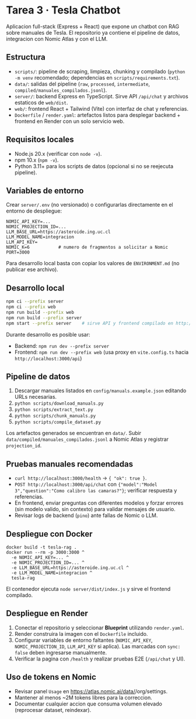 # Tarea 3 · Tesla Chatbot

Aplicacion full-stack (Express + React) que expone un chatbot con RAG sobre manuales de Tesla. El repositorio ya contiene el pipeline de datos, integracion con Nomic Atlas y con el LLM.

## Estructura
- `scripts/`: pipeline de scraping, limpieza, chunking y compilado (`python -m venv` recomendado; dependencias en `scripts/requirements.txt`).
- `data/`: salidas del pipeline (`raw`, `processed`, `intermediate`, `compiled/manuales_compilados.jsonl`).
- `server/`: backend Express en TypeScript. Sirve API `/api/chat` y archivos estaticos de `web/dist`.
- `web/`: frontend React + Tailwind (Vite) con interfaz de chat y referencias.
- `Dockerfile` / `render.yaml`: artefactos listos para desplegar backend + frontend en Render con un solo servicio web.

## Requisitos locales
- Node.js 20.x (verificar con `node -v`).
- npm 10.x (`npm -v`).
- Python 3.11+ para los scripts de datos (opcional si no se reejecuta pipeline).

## Variables de entorno
Crear `server/.env` (no versionado) o configurarlas directamente en el entorno de despliegue:

```
NOMIC_API_KEY=...
NOMIC_PROJECTION_ID=...
LLM_BASE_URL=https://asteroide.ing.uc.cl
LLM_MODEL_NAME=integracion
LLM_API_KEY=     
NOMIC_K=6           # numero de fragmentos a solicitar a Nomic
PORT=3000
```

Para desarrollo local basta con copiar los valores de `ENVIRONMENT.md` (no publicar ese archivo).

## Desarrollo local
```bash
npm ci --prefix server
npm ci --prefix web
npm run build --prefix web
npm run build --prefix server
npm start --prefix server    # sirve API y frontend compilado en http://localhost:3000
```

Durante desarrollo es posible usar:
- Backend: `npm run dev --prefix server`
- Frontend: `npm run dev --prefix web` (usa proxy en `vite.config.ts` hacia `http://localhost:3000/api`)

## Pipeline de datos
1. Descargar manuales listados en `config/manuals.example.json` editando URLs necesarias.
2. `python scripts/download_manuals.py`
3. `python scripts/extract_text.py`
4. `python scripts/chunk_manuals.py`
5. `python scripts/compile_dataset.py`

Los artefactos generados se encuentran en `data/`. Subir `data/compiled/manuales_compilados.jsonl` a Nomic Atlas y registrar `projection_id`.

## Pruebas manuales recomendadas
- `curl http://localhost:3000/health` → `{ "ok": true }`.
- `POST http://localhost:3000/api/chat` con `{"model":"Model 3","question":"Como calibro las camaras?"}`; verificar respuesta y referencias.
- En frontend, enviar preguntas con diferentes modelos y forzar errores (sin modelo valido, sin contexto) para validar mensajes de usuario.
- Revisar logs de backend (`pino`) ante fallas de Nomic o LLM.

## Despliegue con Docker
```
docker build -t tesla-rag .
docker run --rm -p 3000:3000 ^
  -e NOMIC_API_KEY=... ^
  -e NOMIC_PROJECTION_ID=... ^
  -e LLM_BASE_URL=https://asteroide.ing.uc.cl ^
  -e LLM_MODEL_NAME=integracion ^
  tesla-rag
```
El contenedor ejecuta `node server/dist/index.js` y sirve el frontend compilado.

## Despliegue en Render
1. Conectar el repositorio y seleccionar **Blueprint** utilizando `render.yaml`.
2. Render construira la imagen con el `Dockerfile` incluido.
3. Configurar variables de entorno faltantes (`NOMIC_API_KEY`, `NOMIC_PROJECTION_ID`, `LLM_API_KEY` si aplica). Las marcadas con `sync: false` deben ingresarse manualmente.
4. Verificar la pagina con `/health` y realizar pruebas E2E (`/api/chat` y UI).

## Uso de tokens en Nomic
- Revisar panel `Usage` en https://atlas.nomic.ai/data/<usuario>/org/settings.
- Mantener al menos ~2M tokens libres para la correccion.
- Documentar cualquier accion que consuma volumen elevado (reprocesar dataset, reindexar).

